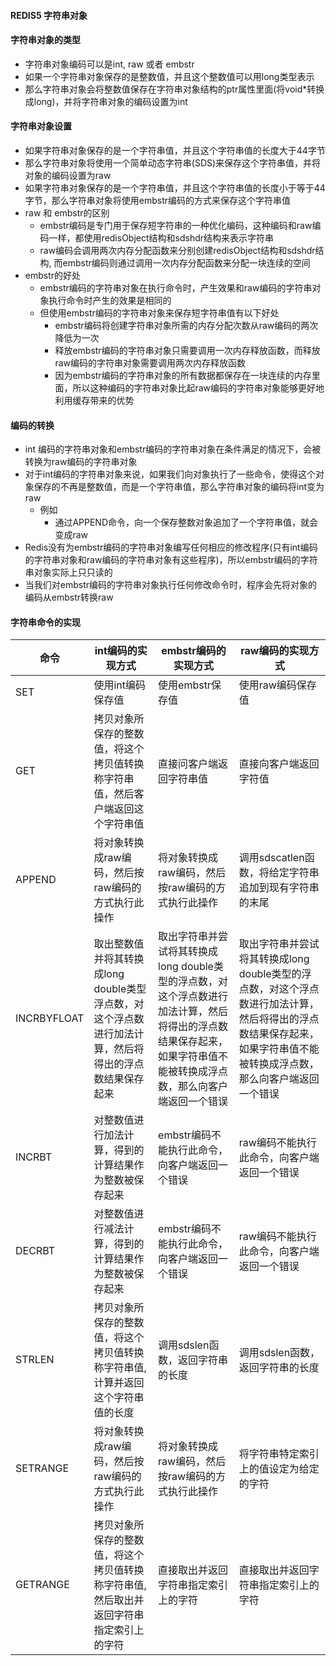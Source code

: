 #### REDIS5 字符串对象
#### 字符串对象的类型
- 字符串对象编码可以是int, raw 或者 embstr
- 如果一个字符串对象保存的是整数值，并且这个整数值可以用long类型表示
- 那么字符串对象会将整数值保存在字符串对象结构的ptr属性里面(将void*转换成long)，并将字符串对象的编码设置为int
  
#### 字符串对象设置
- 如果字符串对象保存的是一个字符串值，并且这个字符串值的长度大于44字节
- 那么字符串对象将使用一个简单动态字符串(SDS)来保存这个字符串值，并将对象的编码设置为raw
- 如果字符串对象保存的是一个字符串值，并且这个字符串值的长度小于等于44字节，那么字符串对象将使用embstr编码的方式来保存这个字符串值
- raw 和 embstr的区别
    - embstr编码是专门用于保存短字符串的一种优化编码，这种编码和raw编码一样，都使用redisObject结构和sdshdr结构来表示字符串
    - raw编码会调用两次内存分配函数来分别创建redisObject结构和sdshdr结构, 而embstr编码则通过调用一次内存分配函数来分配一块连续的空间
- embstr的好处
  - embstr编码的字符串对象在执行命令时，产生效果和raw编码的字符串对象执行命令时产生的效果是相同的
  - 但使用embstr编码的字符串对象来保存短字符串值有以下好处
    - embstr编码将创建字符串对象所需的内存分配次数从raw编码的两次降低为一次
    - 释放embstr编码的字符串对象只需要调用一次内存释放函数，而释放raw编码的字符串对象需要调用两次内存释放函数
    - 因为embstr编码的字符串对象的所有数据都保存在一块连续的内存里面，所以这种编码的字符串对象比起raw编码的字符串对象能够更好地利用缓存带来的优势

#### 编码的转换
- int 编码的字符串对象和embstr编码的字符串对象在条件满足的情况下，会被转换为raw编码的字符串对象
- 对于int编码的字符串对象来说，如果我们向对象执行了一些命令，使得这个对象保存的不再是整数值，而是一个字符串值，那么字符串对象的编码将int变为raw
  - 例如
    - 通过APPEND命令，向一个保存整数对象追加了一个字符串值，就会变成raw
- Redis没有为embstr编码的字符串对象编写任何相应的修改程序(只有int编码的字符串对象和raw编码的字符串对象有这些程序)，所以embstr编码的字符串对象实际上只只读的
- 当我们对embstr编码的字符串对象执行任何修改命令时，程序会先将对象的编码从embstr转换raw

#### 字符串命令的实现
| 命令 | int编码的实现方式 | embstr编码的实现方式 | raw编码的实现方式 |
| --- | --- | --- | --- |
| SET | 使用int编码保存值 | 使用embstr保存值 | 使用raw编码保存值 |
| GET | 拷贝对象所保存的整数值，将这个拷贝值转换称字符串值，然后客户端返回这个字符串值 | 直接问客户端返回字符串值 | 直接向客户端返回字符值 |
| APPEND | 将对象转换成raw编码，然后按raw编码的方式执行此操作 | 将对象转换成raw编码，然后按raw编码的方式执行此操作 | 调用sdscatlen函数，将给定字符串追加到现有字符串的末尾 |
| INCRBYFLOAT | 取出整数值并将其转换成long double类型浮点数，对这个浮点数进行加法计算，然后将得出的浮点数结果保存起来 | 取出字符串并尝试将其转换成long double类型的浮点数，对这个浮点数进行加法计算，然后将得出的浮点数结果保存起来，如果字符串值不能被转换成浮点数，那么向客户端返回一个错误 | 取出字符串并尝试将其转换成long double类型的浮点数，对这个浮点数进行加法计算，然后将得出的浮点数结果保存起来，如果字符串值不能被转换成浮点数，那么向客户端返回一个错误 |
| INCRBT | 对整数值进行加法计算，得到的计算结果作为整数被保存起来 | embstr编码不能执行此命令，向客户端返回一个错误 | raw编码不能执行此命令，向客户端返回一个错误 |
| DECRBT | 对整数值进行减法计算，得到的计算结果作为整数被保存起来 | embstr编码不能执行此命令，向客户端返回一个错误 | raw编码不能执行此命令，向客户端返回一个错误 |
| STRLEN | 拷贝对象所保存的整数值，将这个拷贝值转换称字符串值,计算并返回这个字符串值的长度 | 调用sdslen函数，返回字符串的长度 | 调用sdslen函数，返回字符串的长度 |
| SETRANGE | 将对象转换成raw编码，然后按raw编码的方式执行此操作  | 将对象转换成raw编码，然后按raw编码的方式执行此操作 | 将字符串特定索引上的值设定为给定的字符 |
| GETRANGE | 拷贝对象所保存的整数值，将这个拷贝值转换称字符串值,然后取出并返回字符串指定索引上的字符 | 直接取出并返回字符串指定索引上的字符 | 直接取出并返回字符串指定索引上的字符 |